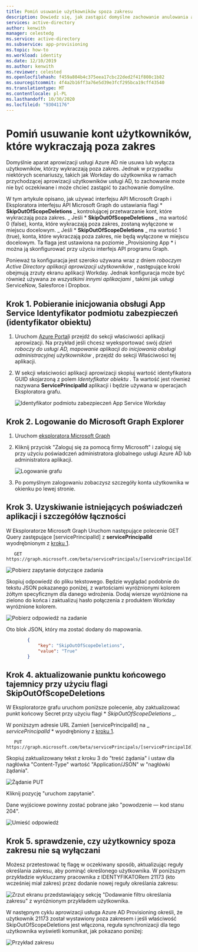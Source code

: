 ```yaml
---
title: Pomiń usuwanie użytkowników spoza zakresu
description: Dowiedz się, jak zastąpić domyślne zachowanie anulowania aprowizacji użytkowników poza zakresem.
services: active-directory
author: kenwith
manager: celestedg
ms.service: active-directory
ms.subservice: app-provisioning
ms.topic: how-to
ms.workload: identity
ms.date: 12/10/2019
ms.author: kenwith
ms.reviewer: celested
ms.openlocfilehash: f459a804b4c375eea17cbc22ded2f41f808c1b82
ms.sourcegitcommit: 4f4a2b16ff3a76e5d39e3fcf295bca19cff43540
ms.translationtype: MT
ms.contentlocale: pl-PL
ms.lasthandoff: 10/30/2020
ms.locfileid: "93041176"
---
```

# <a name="skip-deletion-of-user-accounts-that-go-out-of-scope"></a>Pomiń usuwanie kont użytkowników, które wykraczają poza zakres

Domyślnie aparat aprowizacji usługi Azure AD nie usuwa lub wyłącza użytkowników, którzy wykraczają poza zakres. Jednak w przypadku niektórych scenariuszy, takich jak Workday do użytkownika w ramach przychodzącej aprowizacji użytkowników usługi AD, to zachowanie może nie być oczekiwane i może chcieć zastąpić to zachowanie domyślne.  

W tym artykule opisano, jak używać interfejsu API Microsoft Graph i Eksploratora interfejsu API Microsoft Graph do ustawiania flagi * **SkipOutOfScopeDeletions** _ kontrolującej przetwarzanie kont, które wykraczają poza zakres. _ Jeśli * **SkipOutOfScopeDeletions** _ ma wartość 0 (false), konta, które wykraczają poza zakres, zostaną wyłączone w miejscu docelowym.
_ Jeśli * **SkipOutOfScopeDeletions** _ ma wartość 1 (true), konta, które wykraczają poza zakres, nie będą wyłączone w miejscu docelowym. Ta flaga jest ustawiona na poziomie _Provisioning App * i można ją skonfigurować przy użyciu interfejs API programu Graph. 

Ponieważ ta konfiguracja jest szeroko używana wraz z dniem *roboczym Active Directory aplikacji aprowizacji użytkowników* , następujące kroki obejmują zrzuty ekranu aplikacji Workday. Jednak konfiguracja może być również używana ze *wszystkimi innymi aplikacjami* , takimi jak usługi ServiceNow, Salesforce i Dropbox.

## <a name="step-1-retrieve-your-provisioning-app-service-principal-id-object-id"></a>Krok 1. Pobieranie inicjowania obsługi App Service Identyfikator podmiotu zabezpieczeń (identyfikator obiektu)

1. Uruchom [Azure Portal](https://portal.azure.com)i przejdź do sekcji właściwości aplikacji aprowizacji. Na przykład jeśli chcesz wyeksportować swój *dzień roboczy do usługi AD, mapowanie aplikacji do inicjowania obsługi administracyjnej użytkowników* , przejdź do sekcji Właściwości tej aplikacji. 
1. W sekcji właściwości aplikacji aprowizacji skopiuj wartość identyfikatora GUID skojarzoną z polem *Identyfikator obiektu* . Ta wartość jest również nazywana **ServicePrincipalId** aplikacji i będzie używana w operacjach Eksploratora grafu.

   ![Identyfikator podmiotu zabezpieczeń App Service Workday](./media/skip-out-of-scope-deletions/wd_export_01.png)

## <a name="step-2-sign-into-microsoft-graph-explorer"></a>Krok 2. Logowanie do Microsoft Graph Explorer

1. Uruchom [eksploratora Microsoft Graph](https://developer.microsoft.com/graph/graph-explorer)
1. Kliknij przycisk "Zaloguj się za pomocą firmy Microsoft" i zaloguj się przy użyciu poświadczeń administratora globalnego usługi Azure AD lub administratora aplikacji.

    ![Logowanie grafu](./media/skip-out-of-scope-deletions/wd_export_02.png)

1. Po pomyślnym zalogowaniu zobaczysz szczegóły konta użytkownika w okienku po lewej stronie.

## <a name="step-3-get-existing-app-credentials-and-connectivity-details"></a>Krok 3. Uzyskiwanie istniejących poświadczeń aplikacji i szczegółów łączności

W Eksploratorze Microsoft Graph Uruchom następujące polecenie GET Query zastępujące [servicePrincipalId] z **servicePrincipalId** wyodrębnionym z [kroku 1](#step-1-retrieve-your-provisioning-app-service-principal-id-object-id).

```http
   GET https://graph.microsoft.com/beta/servicePrincipals/[servicePrincipalId]/synchronization/secrets
```

   ![Pobierz zapytanie dotyczące zadania](./media/skip-out-of-scope-deletions/skip-03.png)

Skopiuj odpowiedź do pliku tekstowego. Będzie wyglądać podobnie do tekstu JSON pokazanego poniżej, z wartościami wyróżnionymi kolorem żółtym specyficznym dla danego wdrożenia. Dodaj wiersze wyróżnione na zielono do końca i zaktualizuj hasło połączenia z produktem Workday wyróżnione kolorem. 

   ![Pobierz odpowiedź na zadanie](./media/skip-out-of-scope-deletions/skip-04.png)

Oto blok JSON, który ma zostać dodany do mapowania. 

```json
        {
            "key": "SkipOutOfScopeDeletions",
            "value": "True"
        }
```

## <a name="step-4-update-the-secrets-endpoint-with-the-skipoutofscopedeletions-flag"></a>Krok 4. aktualizowanie punktu końcowego tajemnicy przy użyciu flagi SkipOutOfScopeDeletions

W Eksploratorze grafu uruchom poniższe polecenie, aby zaktualizować punkt końcowy Secret przy użyciu flagi * *_SkipOutOfScopeDeletions_* _. 

W poniższym adresie URL Zamień [servicePrincipalId] na _ *servicePrincipalId* * wyodrębniony z [kroku 1](#step-1-retrieve-your-provisioning-app-service-principal-id-object-id). 

```http
   PUT https://graph.microsoft.com/beta/servicePrincipals/[servicePrincipalId]/synchronization/secrets
```
Skopiuj zaktualizowany tekst z kroku 3 do "treść żądania" i ustaw dla nagłówka "Content-Type" wartość "Application/JSON" w "nagłówki żądania". 

   ![Żądanie PUT](./media/skip-out-of-scope-deletions/skip-05.png)

Kliknij pozycję "uruchom zapytanie". 

Dane wyjściowe powinny zostać pobrane jako "powodzenie — kod stanu 204". 

   ![Umieść odpowiedź](./media/skip-out-of-scope-deletions/skip-06.png)

## <a name="step-5-verify-that-out-of-scope-users-dont-get-disabled"></a>Krok 5. sprawdzenie, czy użytkownicy spoza zakresu nie są wyłączani

Możesz przetestować tę flagę w oczekiwany sposób, aktualizując reguły określania zakresu, aby pominąć określonego użytkownika. W poniższym przykładzie wykluczamy pracownika z IDENTYFIKATORem 21173 (kto wcześniej miał zakres) przez dodanie nowej reguły określania zakresu: 

   ![Zrzut ekranu przedstawiający sekcję "Dodawanie filtru określania zakresu" z wyróżnionym przykładem użytkownika.](./media/skip-out-of-scope-deletions/skip-07.png)

W następnym cyklu aprowizacji usługa Azure AD Provisioning określi, że użytkownik 21173 został wystawiony poza zakresem i jeśli właściwość SkipOutOfScopeDeletions jest włączona, reguła synchronizacji dla tego użytkownika wyświetli komunikat, jak pokazano poniżej: 

   ![Przykład zakresu](./media/skip-out-of-scope-deletions/skip-08.png)


